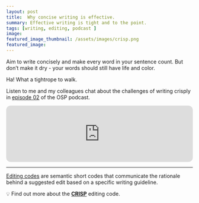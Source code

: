```yaml
---
layout: post
title:  Why concise writing is effective.
summary: Effective writing is tight and to the point.
tags: [writing, editing, podcast ]
image: 
featured_image_thumbnail: /assets/images/crisp.png
featured_image: 
---
```



Aim to write concisely and make every word in your sentence count. But don’t make it dry - your words should still have life and color.

Ha! What a tightrope to walk. 

Listen to me and my colleagues chat about the challenges of writing crisply in [episode 02](https://open.spotify.com/episode/0VFbF1b8XVOeVDvyVpDar7?si=ccadf6445c6c4a86) of the OSP podcast.

<iframe style="border-radius:12px" src="https://open.spotify.com/embed/episode/0VFbF1b8XVOeVDvyVpDar7?utm_source=generator&theme=0" width="100%" height="152" frameBorder="0" allowfullscreen="" allow="autoplay; clipboard-write; encrypted-media; fullscreen; picture-in-picture" loading="lazy"></iframe>

---

[Editing codes](https://openstrategypartners.com/resources/the-osp-editing-codes/) are semantic short codes that communicate the rationale behind a suggested edit based on a specific writing guideline. 

💡 Find out more about the **[CRISP](https://openstrategypartners.com/blog/crisp-the-osp-editorial-code-podcast-02/)** editing code.